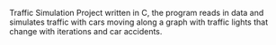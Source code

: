 Traffic Simulation Project written in C, the program reads in data and simulates traffic with cars moving along a graph with traffic lights that change with iterations and car accidents.
